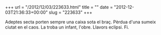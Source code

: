 +++
url = "/2012/12/03/223633.html"
title = ""
date = "2012-12-03T21:36:33+00:00"
slug = "223633"
+++

<p>Adeptes secta porten sempre una caixa sota el braç. Pèrdua d'una sumeix ciutat en el caos. La troba un infant, l'obre. Llavors eclipsi. Fi.</p>
